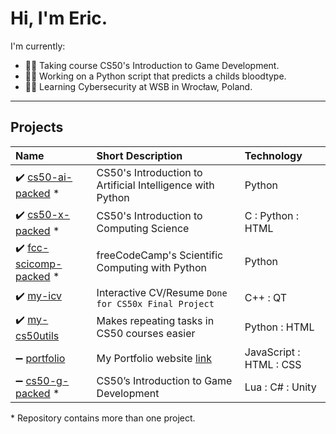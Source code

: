 # Hi, I'm Eric.

I'm currently:
- 👨‍💻 Taking course CS50's Introduction to Game Development.
- 👨‍🔬 Working on a Python script that predicts a childs bloodtype.
- 👨‍🎓 Learning Cybersecurity at WSB in Wrocław, Poland.


---

## Projects
Name | Short Description | Technology
:--- | :--- | :---
:heavy_check_mark: [cs50-ai-packed][cs50-ai-packed_link] * | CS50's Introduction to Artificial Intelligence with Python | Python
:heavy_check_mark: [cs50-x-packed][cs50-x-packed_link] * | CS50's Introduction to Computing Science | C : Python : HTML
:heavy_check_mark: [fcc-scicomp-packed][fcc-scicomp-packed_link] * | freeCodeCamp's Scientific Computing with Python | Python
:heavy_check_mark: [my-icv][my-icv_link] | Interactive CV/Resume `Done for CS50x Final Project` | C++ : QT
:heavy_check_mark: [my-cs50utils][my-cs50utils_link] | Makes repeating tasks in CS50 courses easier | Python : HTML
:heavy_minus_sign: [portfolio][portfolio_link] | My Portfolio website [link][portfolio_web_link] | JavaScript : HTML : CSS
:heavy_minus_sign: [cs50-g-packed][cs50-g-packed_link] * | CS50’s Introduction to Game Development | Lua : C# : Unity

\* Repository contains more than one project.

<!-- CS50 links -->
[cs50-ai-packed_link]: https://github.com/GrandEchoWhiskey/cs50-ai-packed
[cs50-x-packed_link]: https://github.com/GrandEchoWhiskey/cs50-x-packed
[cs50-g-packed_link]: https://github.com/GrandEchoWhiskey/cs50-g-packed

<!-- freeCodeCamp links -->
[fcc-scicomp-packed_link]: https://github.com/GrandEchoWhiskey/fcc-scicomp-packed

<!-- my links -->
[my-icv_link]: https://github.com/GrandEchoWhiskey/my-icv
[my-cs50utils_link]: https://github.com/GrandEchoWhiskey/my-cs50utils
[portfolio_link]: https://github.com/GrandEchoWhiskey/grandechowhiskey.github.io
[portfolio_web_link]: https://grandechowhiskey.github.io
